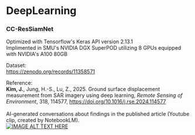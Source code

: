 # DeepLearning

### CC-ResSiamNet
Optimized with Tensorflow's Keras API version 2.13.1 <br>
Implimented in SMU's NVIDIA DGX SuperPOD utilizing 8 GPUs equipped with NVIDIA's A100 80GB

Dataset:<br>
https://zenodo.org/records/11358571

Reference:<br><B>Kim, J.</B>, Jung, H.-S., Lu, Z., 2025. Ground surface displacement measurement from SAR imagery using deep learning, <I>Remote Sensing of Environment</I>, 318, 114577, https://doi.org/10.1016/j.rse.2024.114577
<br></br>
AI-generated conversations about findings in the published article (Youtube clip, created by NotebookLM).<br>
[![IMAGE ALT TEXT HERE](https://img.youtube.com/vi/sfOGJBBOrCU/0.jpg)](https://www.youtube.com/watch?v=sfOGJBBOrCU)
<br></br>
